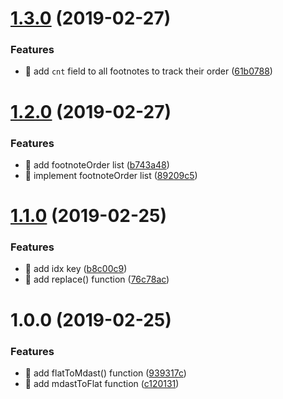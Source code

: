 # [1.3.0](https://github.com/streamich/mdast-flat/compare/v1.2.0...v1.3.0) (2019-02-27)


### Features

* 🎸 add `cnt` field to all footnotes to track their order ([61b0788](https://github.com/streamich/mdast-flat/commit/61b0788))

# [1.2.0](https://github.com/streamich/mdast-flat/compare/v1.1.0...v1.2.0) (2019-02-27)


### Features

* 🎸 add footnoteOrder list ([b743a48](https://github.com/streamich/mdast-flat/commit/b743a48))
* 🎸 implement footnoteOrder list ([89209c5](https://github.com/streamich/mdast-flat/commit/89209c5))

# [1.1.0](https://github.com/streamich/mdast-flat/compare/v1.0.0...v1.1.0) (2019-02-25)


### Features

* 🎸 add idx key ([b8c00c9](https://github.com/streamich/mdast-flat/commit/b8c00c9))
* 🎸 add replace() function ([76c78ac](https://github.com/streamich/mdast-flat/commit/76c78ac))

# 1.0.0 (2019-02-25)


### Features

* 🎸 add flatToMdast() function ([939317c](https://github.com/streamich/mdast-flat/commit/939317c))
* 🎸 add mdastToFlat function ([c120131](https://github.com/streamich/mdast-flat/commit/c120131))

